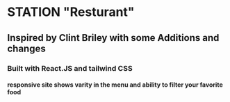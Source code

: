 # STATION "Resturant"
## Inspired by Clint Briley with some Additions and changes
### Built with React.JS and tailwind CSS
#### responsive site shows varity in the menu and ability to filter  your favorite food

